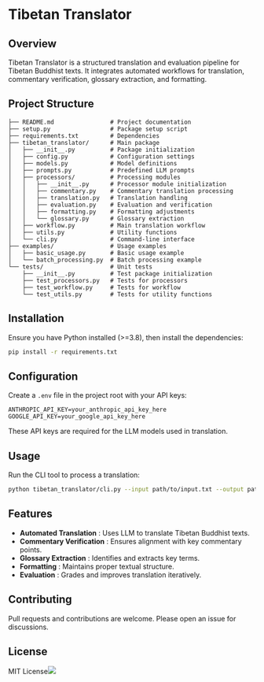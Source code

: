 # Tibetan Translator

## Overview

Tibetan Translator is a structured translation and evaluation pipeline for Tibetan Buddhist texts. It integrates automated workflows for translation, commentary verification, glossary extraction, and formatting.

## Project Structure

```
├── README.md                # Project documentation
├── setup.py                 # Package setup script
├── requirements.txt         # Dependencies
├── tibetan_translator/      # Main package
│   ├── __init__.py          # Package initialization
│   ├── config.py            # Configuration settings
│   ├── models.py            # Model definitions
│   ├── prompts.py           # Predefined LLM prompts
│   ├── processors/          # Processing modules
│   │   ├── __init__.py      # Processor module initialization
│   │   ├── commentary.py    # Commentary translation processing
│   │   ├── translation.py   # Translation handling
│   │   ├── evaluation.py    # Evaluation and verification
│   │   ├── formatting.py    # Formatting adjustments
│   │   └── glossary.py      # Glossary extraction
│   ├── workflow.py          # Main translation workflow
│   ├── utils.py             # Utility functions
│   └── cli.py               # Command-line interface
├── examples/                # Usage examples
│   ├── basic_usage.py       # Basic usage example
│   └── batch_processing.py  # Batch processing example
└── tests/                   # Unit tests
    ├── __init__.py          # Test package initialization
    ├── test_processors.py   # Tests for processors
    ├── test_workflow.py     # Tests for workflow
    └── test_utils.py        # Tests for utility functions
```

## Installation

Ensure you have Python installed (>=3.8), then install the dependencies:

```bash
pip install -r requirements.txt
```

## Configuration

Create a `.env` file in the project root with your API keys:

```
ANTHROPIC_API_KEY=your_anthropic_api_key_here
GOOGLE_API_KEY=your_google_api_key_here
```

These API keys are required for the LLM models used in translation.

## Usage

Run the CLI tool to process a translation:

```bash
python tibetan_translator/cli.py --input path/to/input.txt --output path/to/output.txt
```

## Features

* **Automated Translation** : Uses LLM to translate Tibetan Buddhist texts.
* **Commentary Verification** : Ensures alignment with key commentary points.
* **Glossary Extraction** : Identifies and extracts key terms.
* **Formatting** : Maintains proper textual structure.
* **Evaluation** : Grades and improves translation iteratively.

## Contributing

Pull requests and contributions are welcome. Please open an issue for discussions.

## License

MIT License![](blob:vscode-webview://0e354hastvqtolcub64vo6m69cahm8uc6d3ajjd1d6b92vblrh85/3a28f53e-bb10-4f1f-ad5a-61f5246e284a)
